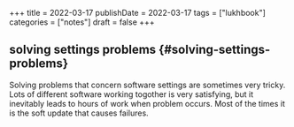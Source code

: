 +++
title = 2022-03-17
publishDate = 2022-03-17
tags = ["lukhbook"]
categories = ["notes"]
draft = false
+++

## solving settings problems {#solving-settings-problems}

Solving problems that concern software settings are sometimes very tricky.
Lots of different software working togother is very satisfying, but it inevitably
leads to hours of work when problem occurs.
Most of the times it is the soft update that causes failures.